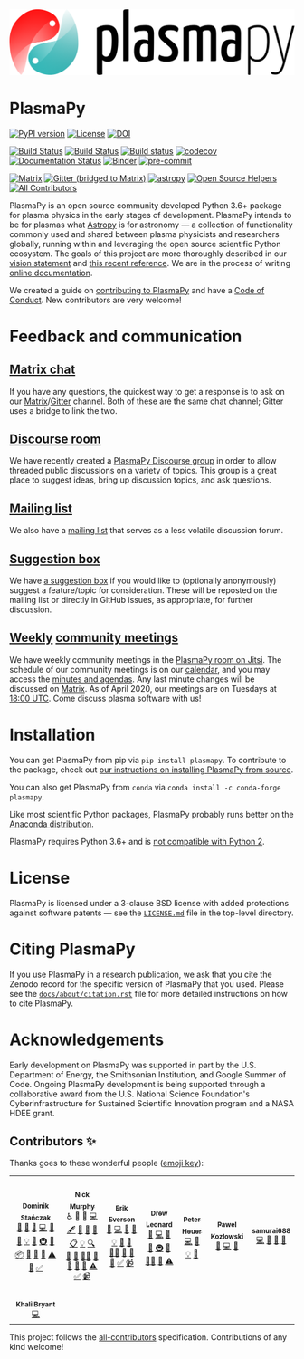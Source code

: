 <div align="center"><img src="https://raw.githubusercontent.com/PlasmaPy/PlasmaPy-logo/master/exports/with-text-dark.png" width="600"/></div>

# PlasmaPy

[![PyPI version](https://badge.fury.io/py/plasmapy.svg)](https://badge.fury.io/py/plasmapy)
[![License](https://img.shields.io/badge/License-BSD%203--Clause-blue.svg)](./LICENSE.md)
[![DOI](https://zenodo.org/badge/DOI/10.5281/zenodo.1436011.svg)](https://doi.org/10.5281/zenodo.1436011)

[![Build Status](https://travis-ci.org/PlasmaPy/PlasmaPy.svg?branch=master)](https://travis-ci.org/PlasmaPy/PlasmaPy)
[![Build Status](https://dev.azure.com/plasmapy/PlasmaPy/_apis/build/status/PlasmaPy.PlasmaPy?branchName=master)](https://dev.azure.com/plasmapy/PlasmaPy/_build/latest?definitionId=2&branchName=master)
[![Build status](https://ci.appveyor.com/api/projects/status/hbduy62sqrvy8rn7?svg=true)](https://ci.appveyor.com/project/namurphy/plasmapy)
[![codecov](https://codecov.io/gh/PlasmaPy/PlasmaPy/branch/master/graph/badge.svg)](https://codecov.io/gh/PlasmaPy/PlasmaPy)
[![Documentation Status](https://readthedocs.org/projects/plasmapy/badge/?version=latest)](http://plasmapy.readthedocs.io/en/latest/?badge=latest)
[![Binder](https://mybinder.org/badge_logo.svg)](https://mybinder.org/v2/gh/PlasmaPy/PlasmaPy/master?filepath=plasmapy%2Fexamples)
[![pre-commit](https://img.shields.io/badge/pre--commit-enabled-brightgreen?logo=pre-commit&logoColor=white)](https://github.com/pre-commit/pre-commit)

[![Matrix](https://matrix.to/img/matrix-badge.svg)](https://app.element.io/#/room/#plasmapy:openastronomy.org)
[![Gitter (bridged to Matrix)](https://badges.gitter.im/Join%20Chat.svg)](https://gitter.im/PlasmaPy/Lobby)
[![astropy](http://img.shields.io/badge/powered%20by-AstroPy-orange.svg?style=flat)](http://www.astropy.org/)
[![Open Source Helpers](https://www.codetriage.com/plasmapy/plasmapy/badges/users.svg)](https://www.codetriage.com/plasmapy/plasmapy)
[![All Contributors](https://img.shields.io/badge/all_contributors-0-orange.svg?style=flat-square)](#contributors-)

PlasmaPy is an open source community developed Python 3.6+ package for
plasma physics in the early stages of development.  PlasmaPy intends to
be for plasmas what [Astropy](https://github.com/astropy/astropy) is for
astronomy — a collection of functionality commonly used and shared
between plasma physicists and researchers globally, running within and
leveraging the open source scientific Python ecosystem.  The goals of
this project are more thoroughly described in our [vision
statement](http://docs.plasmapy.org/en/stable/about/vision_statement.html)
and [this recent reference](https://doi.org/10.5281/zenodo.1238132).
We are in the process of writing [online
documentation](http://docs.plasmapy.org/en/latest/).

We created a guide on [contributing to PlasmaPy](http://docs.plasmapy.org/en/stable/CONTRIBUTING.html)
and have a [Code of Conduct](http://docs.plasmapy.org/en/stable/CODE_OF_CONDUCT.html).
New contributors are very welcome!

# Feedback and communication

## [Matrix chat](https://app.element.io/#/room/#plasmapy:openastronomy.org)

If you have any questions, the quickest way to get a response is to ask
on our
[Matrix](https://app.element.io/#/room/#plasmapy:openastronomy.org)/[Gitter](https://gitter.im/PlasmaPy/Lobby)
channel. Both of these are the same chat channel; Gitter uses a bridge to link the two.

## [Discourse room](https://plasmapy.discourse.group/)

We have recently created a [PlasmaPy Discourse
group](https://plasmapy.discourse.group/) in order to allow threaded
public discussions on a variety of topics.  This group is a great
place to suggest ideas, bring up discussion topics, and ask questions.

## [Mailing list](https://groups.google.com/forum/#!forum/plasmapy)

We also have a [mailing list](https://groups.google.com/forum/#!forum/plasmapy)
that serves as a less volatile discussion forum.

## [Suggestion box](https://docs.google.com/forms/d/e/1FAIpQLSdT3O5iHZrLJRuavFyzoR23PGy0Prfzx2SQOcwJGWtvHyT2lw/viewform?usp=sf_link)

We have
[a suggestion box](https://docs.google.com/forms/d/e/1FAIpQLSdT3O5iHZrLJRuavFyzoR23PGy0Prfzx2SQOcwJGWtvHyT2lw/viewform?usp=sf_link)
if you would like to (optionally anonymously) suggest
a feature/topic for consideration. These will be reposted on the mailing list
or directly in GitHub issues, as appropriate, for further discussion.

## [Weekly](https://calendar.google.com/calendar?cid=bzVsb3ZkcW0zaWxsam00ZTlrMDd2cmw5bWdAZ3JvdXAuY2FsZW5kYXIuZ29vZ2xlLmNvbQ) [community meetings](https://meet.jit.si/plasmapy)

We have weekly community meetings in the
[PlasmaPy room on Jitsi](https://meet.jit.si/plasmapy).
The schedule of our community meetings is on our [calendar](https://calendar.google.com/calendar?cid=bzVsb3ZkcW0zaWxsam00ZTlrMDd2cmw5bWdAZ3JvdXAuY2FsZW5kYXIuZ29vZ2xlLmNvbQ), and you may access the [minutes and
agendas](https://drive.google.com/drive/folders/0ByPG8nie6fTPV1FQUEkzMTgtRTg?usp=sharing).
Any last minute changes will be discussed on
[Matrix](https://app.element.io/app/#/room/#plasmapy:openastronomy.org).
As of April 2020, our meetings are on Tuesdays at
[18:00 UTC](http://time.unitarium.com/utc/6pm).
Come discuss plasma software with us!

# Installation

You can get PlasmaPy from pip via `pip install plasmapy`. To contribute
to the package, check out [our instructions on installing PlasmaPy from
source](http://docs.plasmapy.org/en/stable/install.html#building-and-installing-from-source-code).

You can also get PlasmaPy from `conda` via `conda install -c conda-forge plasmapy`.

Like most scientific Python packages, PlasmaPy probably runs better on the
[Anaconda distribution](https://www.anaconda.com/downloads).

PlasmaPy requires Python 3.6+ and is [not compatible with
Python 2](https://pythonclock.org/).

# License

PlasmaPy is licensed under a 3-clause BSD license with added protections
against software patents — see the [``LICENSE.md``](LICENSE.md) file in
the top-level directory.

# Citing PlasmaPy

If you use PlasmaPy in a research publication, we ask that you cite the
Zenodo record for the specific version of PlasmaPy that you used.
Please see the [``docs/about/citation.rst``](./docs/about/citation.rst)
file for more detailed instructions on how to cite PlasmaPy.

# Acknowledgements

Early development on PlasmaPy was supported in part by the U.S.
Department of Energy, the Smithsonian Institution, and Google Summer of
Code.  Ongoing PlasmaPy development is being supported through a
collaborative award from the U.S. National Science Foundation's
Cyberinfrastructure for Sustained Scientific Innovation program and a
NASA HDEE grant.

## Contributors ✨

Thanks goes to these wonderful people ([emoji key](https://allcontributors.org/docs/en/emoji-key)):

<!-- ALL-CONTRIBUTORS-LIST:START - Do not remove or modify this section -->
<!-- prettier-ignore-start -->
<!-- markdownlint-disable -->
<table>
  <tr>
    <td align="center"><a href="https://stanczakdominik.github.io/"><img src="https://avatars0.githubusercontent.com/u/11289391?v=4?s=100" width="100px;" alt=""/><br /><sub><b>Dominik Stańczak</b></sub></a><br /><a href="#question-StanczakDominik" title="Answering Questions">💬</a> <a href="#blog-StanczakDominik" title="Blogposts">📝</a> <a href="https://github.com/PlasmaPy/PlasmaPy/issues?q=author%3AStanczakDominik" title="Bug reports">🐛</a> <a href="https://github.com/PlasmaPy/PlasmaPy/commits?author=StanczakDominik" title="Code">💻</a> <a href="#design-StanczakDominik" title="Design">🎨</a> <a href="https://github.com/PlasmaPy/PlasmaPy/commits?author=StanczakDominik" title="Documentation">📖</a> <a href="#example-StanczakDominik" title="Examples">💡</a> <a href="#ideas-StanczakDominik" title="Ideas, Planning, & Feedback">🤔</a> <a href="#infra-StanczakDominik" title="Infrastructure (Hosting, Build-Tools, etc)">🚇</a> <a href="#maintenance-StanczakDominik" title="Maintenance">🚧</a> <a href="#platform-StanczakDominik" title="Packaging/porting to new platform">📦</a> <a href="#research-StanczakDominik" title="Research">🔬</a> <a href="https://github.com/PlasmaPy/PlasmaPy/pulls?q=is%3Apr+reviewed-by%3AStanczakDominik" title="Reviewed Pull Requests">👀</a> <a href="#talk-StanczakDominik" title="Talks">📢</a> <a href="https://github.com/PlasmaPy/PlasmaPy/commits?author=StanczakDominik" title="Tests">⚠️</a> <a href="#tool-StanczakDominik" title="Tools">🔧</a> <a href="#tutorial-StanczakDominik" title="Tutorials">✅</a></td>
    <td align="center"><a href="https://www.plasmapy.org/"><img src="https://avatars0.githubusercontent.com/u/8931994?v=4?s=100" width="100px;" alt=""/><br /><sub><b>Nick Murphy</b></sub></a><br /><a href="#a11y-namurphy" title="Accessibility">️️️️♿️</a> <a href="#question-namurphy" title="Answering Questions">💬</a> <a href="https://github.com/PlasmaPy/PlasmaPy/issues?q=author%3Anamurphy" title="Bug reports">🐛</a> <a href="https://github.com/PlasmaPy/PlasmaPy/commits?author=namurphy" title="Code">💻</a> <a href="#content-namurphy" title="Content">🖋</a> <a href="#data-namurphy" title="Data">🔣</a> <a href="#design-namurphy" title="Design">🎨</a> <a href="https://github.com/PlasmaPy/PlasmaPy/commits?author=namurphy" title="Documentation">📖</a> <a href="#eventOrganizing-namurphy" title="Event Organizing">📋</a> <a href="#example-namurphy" title="Examples">💡</a> <a href="#fundingFinding-namurphy" title="Funding Finding">🔍</a> <a href="#ideas-namurphy" title="Ideas, Planning, & Feedback">🤔</a> <a href="#maintenance-namurphy" title="Maintenance">🚧</a> <a href="#mentoring-namurphy" title="Mentoring">🧑‍🏫</a> <a href="#projectManagement-namurphy" title="Project Management">📆</a> <a href="#research-namurphy" title="Research">🔬</a> <a href="https://github.com/PlasmaPy/PlasmaPy/pulls?q=is%3Apr+reviewed-by%3Anamurphy" title="Reviewed Pull Requests">👀</a> <a href="#talk-namurphy" title="Talks">📢</a> <a href="https://github.com/PlasmaPy/PlasmaPy/commits?author=namurphy" title="Tests">⚠️</a> <a href="#tutorial-namurphy" title="Tutorials">✅</a> <a href="#video-namurphy" title="Videos">📹</a></td>
    <td align="center"><a href="https://github.com/rocco8773"><img src="https://avatars1.githubusercontent.com/u/29869348?v=4?s=100" width="100px;" alt=""/><br /><sub><b>Erik Everson</b></sub></a><br /><a href="#question-rocco8773" title="Answering Questions">💬</a> <a href="https://github.com/PlasmaPy/PlasmaPy/commits?author=rocco8773" title="Code">💻</a> <a href="#design-rocco8773" title="Design">🎨</a> <a href="https://github.com/PlasmaPy/PlasmaPy/commits?author=rocco8773" title="Documentation">📖</a> <a href="#example-rocco8773" title="Examples">💡</a> <a href="#ideas-rocco8773" title="Ideas, Planning, & Feedback">🤔</a> <a href="#maintenance-rocco8773" title="Maintenance">🚧</a> <a href="#mentoring-rocco8773" title="Mentoring">🧑‍🏫</a> <a href="#projectManagement-rocco8773" title="Project Management">📆</a> <a href="#research-rocco8773" title="Research">🔬</a> <a href="https://github.com/PlasmaPy/PlasmaPy/pulls?q=is%3Apr+reviewed-by%3Arocco8773" title="Reviewed Pull Requests">👀</a> <a href="#tutorial-rocco8773" title="Tutorials">✅</a> <a href="#video-rocco8773" title="Videos">📹</a></td>
    <td align="center"><a href="https://github.com/SolarDrew"><img src="https://avatars2.githubusercontent.com/u/1914702?v=4?s=100" width="100px;" alt=""/><br /><sub><b>Drew Leonard</b></sub></a><br /><a href="#question-SolarDrew" title="Answering Questions">💬</a> <a href="https://github.com/PlasmaPy/PlasmaPy/commits?author=SolarDrew" title="Code">💻</a> <a href="#design-SolarDrew" title="Design">🎨</a> <a href="#ideas-SolarDrew" title="Ideas, Planning, & Feedback">🤔</a> <a href="#infra-SolarDrew" title="Infrastructure (Hosting, Build-Tools, etc)">🚇</a> <a href="#maintenance-SolarDrew" title="Maintenance">🚧</a> <a href="#mentoring-SolarDrew" title="Mentoring">🧑‍🏫</a> <a href="https://github.com/PlasmaPy/PlasmaPy/pulls?q=is%3Apr+reviewed-by%3ASolarDrew" title="Reviewed Pull Requests">👀</a> <a href="https://github.com/PlasmaPy/PlasmaPy/commits?author=SolarDrew" title="Tests">⚠️</a></td>
    <td align="center"><a href="http://www.physics.ucla.edu/~pheuer/"><img src="https://avatars0.githubusercontent.com/u/32618747?v=4?s=100" width="100px;" alt=""/><br /><sub><b>Peter Heuer</b></sub></a><br /><a href="https://github.com/PlasmaPy/PlasmaPy/commits?author=pheuer" title="Code">💻</a> <a href="#design-pheuer" title="Design">🎨</a> <a href="#example-pheuer" title="Examples">💡</a> <a href="#ideas-pheuer" title="Ideas, Planning, & Feedback">🤔</a></td>
    <td align="center"><a href="https://github.com/lemmatum"><img src="https://avatars0.githubusercontent.com/u/28945309?v=4?s=100" width="100px;" alt=""/><br /><sub><b>Pawel Kozlowski</b></sub></a><br /><a href="#question-lemmatum" title="Answering Questions">💬</a> <a href="https://github.com/PlasmaPy/PlasmaPy/commits?author=lemmatum" title="Code">💻</a> <a href="#design-lemmatum" title="Design">🎨</a></td>
    <td align="center"><a href="https://github.com/samurai688"><img src="https://avatars1.githubusercontent.com/u/12175315?v=4?s=100" width="100px;" alt=""/><br /><sub><b>samurai688</b></sub></a><br /><a href="https://github.com/PlasmaPy/PlasmaPy/commits?author=samurai688" title="Code">💻</a> <a href="#design-samurai688" title="Design">🎨</a> <a href="#research-samurai688" title="Research">🔬</a> <a href="https://github.com/PlasmaPy/PlasmaPy/pulls?q=is%3Apr+reviewed-by%3Asamurai688" title="Reviewed Pull Requests">👀</a></td>
  </tr>
  <tr>
    <td align="center"><a href="https://github.com/KhalilBryant"><img src="https://avatars3.githubusercontent.com/u/35078079?v=4?s=100" width="100px;" alt=""/><br /><sub><b>KhalilBryant</b></sub></a><br /><a href="https://github.com/PlasmaPy/PlasmaPy/commits?author=KhalilBryant" title="Code">💻</a></td>
  </tr>
</table>

<!-- markdownlint-restore -->
<!-- prettier-ignore-end -->

<!-- ALL-CONTRIBUTORS-LIST:END -->

This project follows the [all-contributors](https://github.com/all-contributors/all-contributors) specification. Contributions of any kind welcome!
